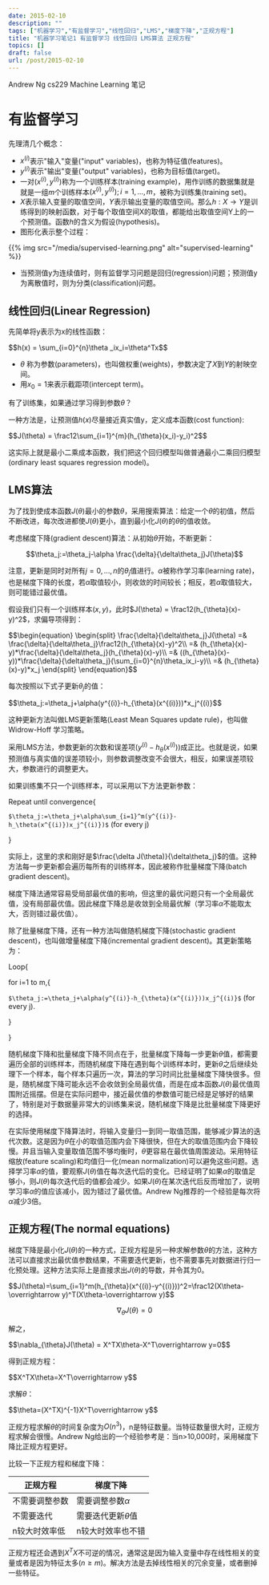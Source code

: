 ```yaml
---
date: 2015-02-10
description: ""
tags: ["机器学习","有监督学习","线性回归","LMS","梯度下降","正规方程"]
title: "机器学习笔记1 有监督学习 线性回归 LMS算法 正规方程"
topics: []
draft: false
url: /post/2015-02-10
---
```

Andrew Ng cs229 Machine Learning 笔记

# 有监督学习

先理清几个概念：

* $x^{(i)}$表示"输入"变量("input" variables)，也称为特征值(features)。
* $y^{(i)}$表示"输出"变量("output" variables)，也称为目标值(target)。
* 一对$(x^{(i)},y^{(i)})$称为一个训练样本(training example)，用作训练的数据集就是就是一组$m$个训练样本${(x^{(i)},y^{(i)});i=1,...,m}$，被称为训练集(training set)。
* $X$表示输入变量的取值空间，$Y$表示输出变量的取值空间。那么$h:X \rightarrow Y$是训练得到的映射函数，对于每个取值空间X的取值，都能给出取值空间Y上的一个预测值。函数$h$的含义为假设(hypothesis)。
* 图形化表示整个过程：

<!--more-->
{{% img src="/media/supervised-learning.png" alt="supervised-learning" %}}


* 当预测值y为连续值时，则有监督学习问题是回归(regression)问题；预测值y为离散值时，则为分类(classification)问题。

## 线性回归(Linear Regression)

先简单将y表示为x的线性函数：

<div>
$$h(x) = \sum_{i=0}^{n}\theta _ix_i=\theta^Tx$$
</div>

* $\theta$ 称为参数(parameters)，也叫做权重(weights)，参数决定了$X$到$Y$的射映空间。
* 用$x_0=1$来表示截距项(intercept term)。

有了训练集，如果通过学习得到参数$\theta$？

一种方法是，让预测值$h(x)$尽量接近真实值y，定义成本函数(cost function):

<div>
$$J(\theta) = \frac12\sum_{i=1}^{m}(h_{\theta}(x_i)-y_i)^2$$
</div>

这实际上就是最小二乘成本函数，我们把这个回归模型叫做普通最小二乘回归模型(ordinary least squares regression model)。

## LMS算法

为了找到使成本函数$J(\theta)$最小的参数$\theta$，采用搜索算法：给定一个$\theta$的初值，然后不断改进，每次改进都使$J(\theta)$更小，直到最小化$J(\theta)$的$\theta$的值收敛。

考虑梯度下降(gradient descent)算法：从初始$\theta$开始，不断更新：

$$\theta_j:=\theta_j-\alpha \frac{\delta}{\delta\theta_j}J(\theta)$$

注意，更新是同时对所有$j=0,...,n$的$\theta_j$值进行。$\alpha$被称作学习率(learning rate)，也是梯度下降的长度，若$\alpha$取值较小，则收敛的时间较长；相反，若$\alpha$取值较大，则可能错过最优值。

假设我们只有一个训练样本$(x,y)$，此时$J(\theta) = \frac12(h_{\theta}(x)-y)^2$，求偏导项得到：

<div>
$$\begin{equation}
\begin{split}
\frac{\delta}{\delta\theta_j}J(\theta) =& \frac{\delta}{\delta\theta_j}\frac12(h_{\theta}(x)-y)^2\\
=& (h_{\theta}(x)-y)*\frac{\delta}{\delta\theta_j}(h_{\theta}(x)-y)\\
=& ((h_{\theta}(x)-y))*\frac{\delta}{\delta\theta_j}(\sum_{i=0}^{n}\theta_ix_i-y)\\
=& (h_{\theta}(x)-y)*x_j
\end{split}
\end{equation}$$
</div>

每次按照以下式子更新$\theta_j$的值：

<div>
$$\theta_j:=\theta_j+\alpha(y^{(i)}-h_{\theta}(x^{(i)}))*x_j^{(i)}$$
</div>

这种更新方法叫做LMS更新策略(Least Mean Squares update rule)，也叫做Widrow-Hoff 学习策略。

采用LMS方法，参数更新的次数和误差项$(y^{(i)}-h_{\theta}(x^{(i)}))$成正比。也就是说，如果预测值与真实值的误差项较小，则参数调整改变不会很大，相反，如果误差项较大，参数进行的调整更大。

如果训练集不只一个训练样本，可以采用以下方法更新参数：


Repeat until convergence{

`$\theta_j:=\theta_j+\alpha\sum_{i=1}^m(y^{(i)}-h_\theta(x^{(i)})x_j^{(i)})$` (for every j)

}


实际上，这里的求和刚好是$\frac{\delta J(\theta)}{\delta\theta_j}$的值。这种方法每一步更新都会遍历每所有的训练样本，因此被称作批量梯度下降(batch gradient descent)。

梯度下降法通常容易受局部最优值的影响，但这里的最优问题只有一个全局最优值，没有局部最优值。因此梯度下降总是收敛到全局最优解（学习率$\alpha$不能取太大，否则错过最优值）。

除了批量梯度下降，还有一种方法叫做随机梯度下降(stochastic gradient descent)，也叫做增量梯度下降(incremental gradient descent)。其更新策略为：


Loop{

for i=1 to m,{

`$\theta_j:=\theta_j+\alpha(y^{(i)}-h_{\theta}(x^{(i)}))x_j^{(i)}$` (for every j).

}

}

        
随机梯度下降和批量梯度下降不同点在于，批量梯度下降每一步更新$\theta$值，都需要遍历全部的训练样本，而随机梯度下降在遇到每个训练样本时，更新$\theta$之后继续处理下一个样本，每个样本只遍历一次，算法的学习时间比批量梯度下降快很多。但是，随机梯度下降可能永远不会收敛到全局最优值，而是在成本函数$J(\theta)$最优值周围附近摇摆。但是在实际问题中，接近最优值的参数值可能已经是足够好的结果了，特别是对于数据量非常大的训练集来说，随机梯度下降是比批量梯度下降更好的选择。

在实际使用梯度下降算法时，将输入变量归一到同一取值范围，能够减少算法的迭代次数。这是因为$\theta$在小的取值范围内会下降很快，但在大的取值范围内会下降较慢。并且当输入变量取值范围不够均衡时，$\theta$更容易在最优值周围波动。采用特征缩放(feature scaling)和均值归一化(mean normalization)可以避免这些问题。选择学习率$\alpha$的值，要观察$J(\theta)$值在每次迭代后的变化。已经证明了如果$\alpha$的取值足够小，则$J(\theta)$每次迭代后的值都会减少。如果$J(\theta)$在某次迭代后反而增加了，说明学习率$\alpha$的值应该减小，因为错过了最优值。Andrew Ng推荐的一个经验是每次将$\alpha$减少3倍。

## 正规方程(The normal equations)

梯度下降是最小化$J(\theta)$的一种方式，正规方程是另一种求解参数$\theta$的方法，这种方法可以直接求出最优值参数结果，不需要迭代更新，也不需要事先对数据进行归一化预处理。这种方法实际上是直接求出$J(\theta)$的导数，并令其为0。

<div>
$$J(\theta)=\sum_{i=1}^m(h_{\theta}(x^{(i)}-y^{(i)}))^2=\frac12(X\theta-\overrightarrow y)^T(X\theta-\overrightarrow y)$$

$$\nabla_{\theta}J(\theta)=0$$ 
</div>

解之，

<div>
$$\nabla_{\theta}J(\theta) = X^TX\theta-X^T\overrightarrow y=0$$
</div>

得到正规方程：

<div>
$$X^TX\theta=X^T\overrightarrow y$$
</div>

求解$\theta$：

<div>
$$\theta=(X^TX)^{-1}X^T\overrightarrow y$$
</div>

正规方程求解$\theta$的时间复杂度为$O(n^3)$，n是特征数量。当特征数量很大时，正规方程求解会很慢。Andrew Ng给出的一个经验参考是：当n>10,000时，采用梯度下降比正规方程更好。

比较一下正规方程和梯度下降：

| 正规方程 | 梯度下降 |
| --- | --- |
| 不需要调整参数 | 需要调整参数$\alpha$ |
| 不需要迭代 | 需要迭代更新$\theta$值 |
| n较大时效率低 | n较大时效率也不错 |


正规方程还会遇到$X^TX$不可逆的情况，通常这是因为输入变量中存在线性相关的变量或者是因为特征太多($n\geq m$)。解决方法是去掉线性相关的冗余变量，或者删掉一些特征。